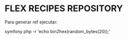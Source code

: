 FLEX RECIPES REPOSITORY
=======================

Para generar ref ejecutar:

symfony php -r 'echo bin2hex(random_bytes(20));'
